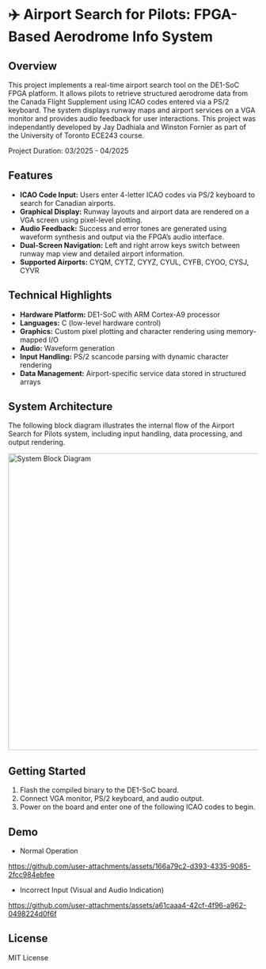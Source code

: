 # ✈️ Airport Search for Pilots: FPGA-Based Aerodrome Info System

## Overview
This project implements a real-time airport search tool on the DE1-SoC FPGA platform. It allows pilots to retrieve structured aerodrome data from the Canada Flight Supplement using ICAO codes entered via a PS/2 keyboard. The system displays runway maps and airport services on a VGA monitor and provides audio feedback for user interactions. This project was independantly developed by Jay Dadhiala and Winston Fornier as part of the University of Toronto ECE243 course.

Project Duration: 03/2025 - 04/2025

## Features
- **ICAO Code Input:** Users enter 4-letter ICAO codes via PS/2 keyboard to search for Canadian airports.
- **Graphical Display:** Runway layouts and airport data are rendered on a VGA screen using pixel-level plotting.
- **Audio Feedback:** Success and error tones are generated using waveform synthesis and output via the FPGA’s audio interface.
- **Dual-Screen Navigation:** Left and right arrow keys switch between runway map view and detailed airport information.
- **Supported Airports:** CYQM, CYTZ, CYYZ, CYUL, CYFB, CYOO, CYSJ, CYVR

## Technical Highlights
- **Hardware Platform:** DE1-SoC with ARM Cortex-A9 processor
- **Languages:** C (low-level hardware control)
- **Graphics:** Custom pixel plotting and character rendering using memory-mapped I/O
- **Audio:** Waveform generation
- **Input Handling:** PS/2 scancode parsing with dynamic character rendering
- **Data Management:** Airport-specific service data stored in structured arrays

## System Architecture
The following block diagram illustrates the internal flow of the Airport Search for Pilots system, including input handling, data processing, and output rendering.

<img src="https://github.com/user-attachments/assets/bea00f6e-e97b-4a4d-8e00-a70beff38a18" alt="System Block Diagram" width="600"/>

## Getting Started
1. Flash the compiled binary to the DE1-SoC board.
2. Connect VGA monitor, PS/2 keyboard, and audio output.
3. Power on the board and enter one of the following ICAO codes to begin.

## Demo

- Normal Operation


https://github.com/user-attachments/assets/166a79c2-d393-4335-9085-2fcc984ebfee



- Incorrect Input (Visual and Audio Indication)


https://github.com/user-attachments/assets/a61caaa4-42cf-4f96-a962-0498224d0f6f



## License
MIT License
